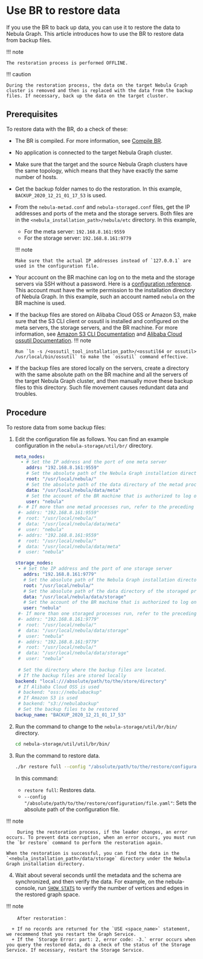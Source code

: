 # Use BR to restore data

If you use the BR to back up data, you can use it to restore the data to Nebula Graph. This article introduces how to use the BR to restore data from backup files.

!!! note

    The restoration process is performed OFFLINE.

!!! caution

    During the restoration process, the data on the target Nebula Graph cluster is removed and then is replaced with the data from the backup files. If necessary, back up the data on the target cluster.

## Prerequisites

To restore data with the BR, do a check of these:

- The BR is compiled. For more information, see [Compile BR](2.compile-br.md).

- No application is connected to the target Nebula Graph cluster.

- Make sure that the target and the source Nebula Graph clusters have the same topology, which means that they have exactly the same number of hosts.

- Get the backup folder names to do the restoration. In this example, `BACKUP_2020_12_21_01_17_53` is used.

- From the `nebula-metad.conf` and `nebula-storaged.conf` files, get the IP addresses and ports of the meta and the storage servers. Both files are in the `<nebula_installation_path>/nebula/etc` directory. In this example,
  - For the meta server: `192.168.8.161:9559`
  - For the storage server: `192.168.8.161:9779`

  !!! note

      Make sure that the actual IP addresses instead of `127.0.0.1` are used in the configuration file.

- Your account on the BR machine can log on to the meta and the storage servers via SSH without a password. Here is a [configuration reference](http://alexander.holbreich.org/ssh-tunnel-without-password/ "Click and leave Nebula Graph Docs"). This account must have the write permission to the installation directory of Nebula Graph. In this example, such an account named `nebula` on the BR machine is used.

- If the backup files are stored on Alibaba Cloud OSS or Amazon S3, make sure that the S3 CLI client or ossutil is installed and configured on the meta servers, the storage servers, and the BR machine. For more information, see [Amazon S3 CLI Documentation](https://docs.amazonaws.cn/en_us/cli/latest/userguide/cli-services-s3.html "Click to go to AWS website") and [Alibaba Cloud ossutil Documentation](https://www.alibabacloud.com/help/doc-detail/120075.htm#concept-303829 "Click to go to Alibaba Cloud website").
  !!! note

      Run `ln -s /<ossutil_tool_installation_path>/<ossutil64 or ossutil> /usr/local/bin/ossutil` to make the `ossutil` command effective.

- If the backup files are stored locally on the servers, create a directory with the same absolute path on the BR machine and all the servers of the target Nebula Graph cluster, and then manually move these backup files to this directory. Such file movement causes redundant data and troubles.

## Procedure

To restore data from some backup files:

1. Edit the configuration file as follows. You can find an example configuration in the `nebula-storage/util/br/` directory.

    ```yaml
    meta_nodes:
      - # Set the IP address and the port of one meta server
        addrs: "192.168.8.161:9559"
        # Set the absolute path of the Nebula Graph installation directory
        root: "/usr/local/nebula/"
        # Set the absolute path of the data directory of the metad process
        data: "/usr/local/nebula/data/meta"
        # Set the account of the BR machine that is authorized to log on to the meta server via SSH
        user: "nebula"
     #- # If more than one metad processes run, refer to the preceding configuration to add more
     #- addrs: "192.168.8.161:9559"
     #  root: "/usr/local/nebula/"
     #  data: "/usr/local/nebula/data/meta"
     #  user: "nebula"
     #- addrs: "192.168.8.161:9559"
     #  root: "/usr/local/nebula/"
     #  data: "/usr/local/nebula/data/meta"
     #  user: "nebula"

    storage_nodes:
     - # Set the IP address and the port of one storage server
       addrs: "192.168.8.161:9779"
       # Set the absolute path of the Nebula Graph installation directory
       root: "/usr/local/nebula/"
       # Set the absolute path of the data directory of the storaged process
       data: "/usr/local/nebula/data/storage"
       # Set the account of the BR machine that is authorized to log on to the storage server via SSH
       user: "nebula"
     #- If more than one storaged processes run, refer to the preceding configuration to add more
     #- addrs: "192.168.8.161:9779"
     #  root: "/usr/local/nebula/"
     #  data: "/usr/local/nebula/data/storage"
     #  user: "nebula"
     #- addrs: "192.168.8.161:9779"
     #  root: "/usr/local/nebula/"
     #  data: "/usr/local/nebula/data/storage"
     #  user: "nebula"
     
     # Set the directory where the backup files are located.
     # If the backup files are stored locally
    backend: "local:///absolute/path/to/the/store/directory"
     # If Alibaba Cloud OSS is used
     # backend: "oss://nebulabackup"
     # If Amazon S3 is used
     # backend: "s3://nebulabackup"
     # Set the backup files to be restored
    backup_name: "BACKUP_2020_12_21_01_17_53"
    ```

2. Run the command to change to the `nebula-storage/util/br/bin/` directory.

   ```bash
   cd nebula-storage/util/util/br/bin/
   ```

3. Run the command to restore data.

   ```bash
   ./br restore full --config "/absolute/path/to/the/restore/configuration/file.yaml"
   ```
  
   In this command:
  
   - `restore full`: Restores data.
   - `--config "/absolute/path/to/the/restore/configuration/file.yaml"`: Sets the absolute path of the configuration file.

  !!! note

        During the restoration process, if the leader changes, an error occurs. To prevent data corruption, when an error occurs, you must run the `br restore` command to perform the restoration again.

    When the restoration is successful, you can find the data in the `<nebula_installation_path>/data/storage` directory under the Nebula Graph installation directory.

4. Wait about several seconds until the metadata and the schema are synchronized, and then verify the data. For example, on the nebula-console, run [`SHOW STATS`](../../3.ngql-guide/7.general-query-statements/6.show/14.show-stats/) to verify the number of vertices and edges in the restored graph space.

  !!! note

        After restoration：

      + If no records are returned for the `USE <space_name>` statement, we recommend that you restart the Graph Service.
      + If the `Storage Error: part: 2, error code: -3.` error occurs when you query the restored data, do a check of the status of the Storage Service. If necessary, restart the Storage Service.
